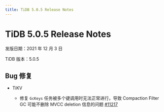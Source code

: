 ```yaml
---
title: TiDB 5.0.5 Release Notes
---
```


# TiDB 5.0.5 Release Notes

发版日期：2021 年 12 月 3 日

TiDB 版本：5.0.5

## Bug 修复

+ TiKV

    - 修复 `GcKeys` 任务被多个键调用时无法正常进行，导致 Compaction Filter GC 可能不删除 MVCC deletion 信息的问题 [#11217](https://github.com/tikv/tikv/issues/11217)
